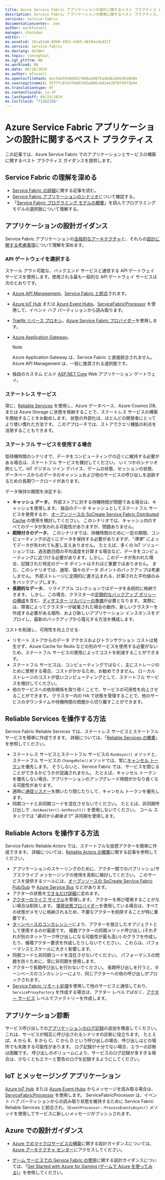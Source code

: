 ```yaml
---
title: Azure Service Fabric アプリケーションの設計に関するベスト プラクティス | Microsoft Docs
description: Service Fabric アプリケーションの開発に関するベスト プラクティス。
services: service-fabric
documentationcenter: .net
author: markfussell
manager: chackdan
editor: ''
ms.assetid: 19ca51e8-69b9-4952-b4b5-4bf04cded217
ms.service: service-fabric
ms.devlang: dotNet
ms.topic: conceptual
ms.tgt_pltfrm: NA
ms.workload: NA
ms.date: 06/18/2019
ms.author: mfussell
ms.openlocfilehash: eec5daf0100d527886a508f5adbdb2b0e3010b09
ms.sourcegitcommit: 55f7fc8fe5f6d874d5e886cb014e2070f49f3b94
ms.translationtype: HT
ms.contentlocale: ja-JP
ms.lasthandoff: 09/25/2019
ms.locfileid: "71262256"
---
```

# <a name="azure-service-fabric-application-design-best-practices"></a>Azure Service Fabric アプリケーションの設計に関するベスト プラクティス

この記事では、Azure Service Fabric でのアプリケーションとサービスの構築に関するベスト プラクティス ガイダンスを提供します。
 
## <a name="get-familiar-with-service-fabric"></a>Service Fabric の理解を深める
* [Service Fabric の詳細](service-fabric-content-roadmap.md)に関する記事を読む。
* [Service Fabric アプリケーションのシナリオ](service-fabric-application-scenarios.md)について確認する。
* 「[Service Fabric プログラミング モデルの概要](service-fabric-choose-framework.md)」を読んでプログラミング モデルの選択肢について理解する。



## <a name="application-design-guidance"></a>アプリケーションの設計ガイダンス
Service Fabric アプリケーションの[全般的なアーキテクチャ](https://docs.microsoft.com/azure/architecture/reference-architectures/microservices/service-fabric)と、それらの[設計に関する考慮事項](https://docs.microsoft.com/azure/architecture/reference-architectures/microservices/service-fabric#design-considerations)について理解を深めます。

### <a name="choose-an-api-gateway"></a>API ゲートウェイを選択する
スケール アウト可能な、バックエンド サービスと通信する API ゲートウェイ サービスを使用します。使用される最も一般的な API ゲートウェイ サービスは次のとおりです。

- [Azure API Management](https://docs.microsoft.com/azure/service-fabric/service-fabric-api-management-overview)。[Service Fabric と統合](https://docs.microsoft.com/azure/service-fabric/service-fabric-tutorial-deploy-api-management)されます。
- [Azure IoT Hub](https://docs.microsoft.com/azure/iot-hub/) または [Azure Event Hubs](https://docs.microsoft.com/azure/event-hubs/)。[ServiceFabricProcessor](https://github.com/Azure/azure-event-hubs/tree/master/samples/DotNet/ServiceFabricProcessor) を使用して、イベント ハブ パーティションから読み取ります。
- [Træfik リバース プロキシ](https://blogs.msdn.microsoft.com/azureservicefabric/2018/04/05/intelligent-routing-on-service-fabric-with-traefik/)。[Azure Service Fabric プロバイダー](https://docs.traefik.io/v1.6/configuration/backends/servicefabric/)を使用します。
- [Azure Application Gateway](https://docs.microsoft.com/azure/application-gateway/)。

   > [!NOTE] 
   > Azure Application Gateway は、Service Fabric と直接統合されません。 Azure API Management は、一般に推奨される選択肢です。
- 独自のカスタム ビルド [ASP.NET Core](https://docs.microsoft.com/azure/service-fabric/service-fabric-reliable-services-communication-aspnetcore) Web アプリケーション ゲートウェイ。

### <a name="stateless-services"></a>ステートレス サービス
常に、[Reliable Services](https://docs.microsoft.com/azure/service-fabric/service-fabric-reliable-services-introduction) を使用し、Azure データベース、Azure Cosmos DB、または Azure Storage に状態を格納することで、ステートレス サービスの構築を開始することをお勧めします。 状態の外部化は、ほとんどの開発者にとってより使い慣れた方法です。 このアプローチでは、ストアでクエリ機能の利点を活用することもできます。  

### <a name="when-to-use-stateful-services"></a>ステートフル サービスを使用する場合
低待機時間のシナリオで、データをコンピューティングの近くに維持する必要がある場合は、ステートフル サービスを検討してください。 いくつかのシナリオ例として、IoT デジタル ツイン デバイス、ゲームの状態、セッションの状態、データベースからのデータのキャッシュおよび他のサービスの呼び出しを追跡するための長期ワークロードがあります。

データ保持の期間を決定する:

- **キャッシュ データ**。 外部ストアに対する待機時間が問題である場合は、キャッシュを使用します。 独自のデータ キャッシュとしてステートフル サービスを使用するか、[オープンソースの SoCreate Service Fabric Distributed Cache](https://github.com/SoCreate/service-fabric-distributed-cache) の使用を検討してください。 このシナリオでは、キャッシュ内のすべてのデータが失われる可能性がありますが、問題ありません。
- **期限付きのデータ**。 このシナリオでは、待機時間のために一定の期間、コンピューティングの近くにデータを保持する必要がありますが、"*障害*" によってデータが失われても差し支えありません。 たとえば、多くの IoT ソリューションでは、過去数日間の平均温度を計算する場合など、データをコンピューティングに近づける必要があります。しかし、このデータが失われた場合、記録された特定のデータ ポイントはそれほど重要ではありません。 また、このシナリオでは、通常、個々のデータ ポイントのバックアップは考慮しません。 外部ストレージに定期的に書き込まれる、計算された平均値のみをバックアップします。  
- **長期的なデータ**。 リライアブル コレクションではデータを永続的に格納できます。 しかし、この場合、クラスターの[定期的なバックアップ ポリシーの構成](https://docs.microsoft.com/azure/service-fabric/service-fabric-backuprestoreservice-configure-periodic-backup)を含む、[ディザスター リカバリーの準備](https://docs.microsoft.com/azure/service-fabric/service-fabric-disaster-recovery)が必要となります。 実際には、障害によってクラスターが破棄された場合の動作、新しいクラスターを作成する必要がある場所、および新しいアプリケーション インスタンスをデプロイし、最新のバックアップから復元する方法を構成します。

コストを削減し、可用性を向上させる:
- リモート ストアからのデータ アクセスおよびトランザクション コストは発生せず、Azure Cache for Redis などの別のサービスを使用する必要がないため、ステートフル サービスの使用によってコストを削減することができます。
- ステートフル サービスは、コンピューティングではなく、主にストレージのために使用する場合、コストがかかるため、お勧めできません。 ローカル ストレージのコストが低いコンピューティングとして、ステートフル サービスを検討してください。
- 他のサービスへの依存関係を取り除くことで、サービスの可用性を向上させることができます。 クラスター内の HA で状態を管理することで、他のサービスのダウンタイムや待機時間の問題から切り離すことができます。

## <a name="how-to-work-with-reliable-services"></a>Reliable Services を操作する方法
Service Fabric Reliable Services では、ステートレス サービスとステートフル サービスを簡単に作成できます。 詳細については、「[Reliable Services の概要](https://docs.microsoft.com/azure/service-fabric/service-fabric-reliable-services-introduction)」を参照してください。
- ステートレス サービスとステートフル サービスの `RunAsync()` メソッドと、ステートフル サービスの `ChangeRole()`メソッドでは、常に[キャンセル トークン](https://docs.microsoft.com/azure/service-fabric/service-fabric-reliable-services-lifecycle#stateful-service-primary-swaps)を優先します。 そうしないと、Service Fabric では、サービスを閉じることができるかどうかが認識されません。 たとえば、キャンセル トークンを優先しない場合、アプリケーションのアップグレード時間がかなり長くなる可能性があります。
-   適時に[通信リスナー](https://docs.microsoft.com/azure/service-fabric/service-fabric-reliable-services-communication)を開いたり閉じたりして、キャンセル トークンを優先します。
-   同期コードと非同期コードを混在させないでください。 たとえば、非同期呼び出しで `.GetAwaiter().GetResult()` を使用しないでください。 コール スタックでは "*最初から最後まで*" 非同期を使用します。

## <a name="how-to-work-with-reliable-actors"></a>Reliable Actors を操作する方法
Service Fabric Reliable Actors では、ステートフルな仮想アクターを簡単に作成できます。 詳細については、[Reliable Actors の概要](https://docs.microsoft.com/azure/service-fabric/service-fabric-reliable-actors-introduction)に関する記事を参照してください。

- アプリケーションのスケーリングのために、アクター間でのパブリッシュ/サブスクライブ メッセージングの使用を真剣に検討してください。 このサービスを提供するツールには、[オープンソースの SoCreate Service Fabric Pub/Sub](https://service-fabric-pub-sub.socreate.it/) や [Azure Service Bus](https://docs.microsoft.com/azure/service-bus/) などがあります。
- アクターの状態を[できるだけ詳細](https://docs.microsoft.com/azure/service-fabric/service-fabric-reliable-actors-state-management#best-practices)に定めます。
- [アクターのライフ サイクル](https://docs.microsoft.com/azure/service-fabric/service-fabric-reliable-actors-state-management#best-practices)を管理します。 アクターを再び使用することがない場合は削除します。 [揮発状態プロバイダー](https://docs.microsoft.com/azure/service-fabric/service-fabric-reliable-actors-state-management#state-persistence-and-replication)を使用している場合は、すべての状態がメモリに格納されるため、不要なアクターを削除することが特に重要です。
- [ターンベースのコンカレンシー](https://docs.microsoft.com/azure/service-fabric/service-fabric-reliable-actors-introduction#concurrency)により、アクターを独立したオブジェクトとして使用するのが最適です。 複数アクターの同期メソッド呼び出し (それぞれが別のネットワーク呼び出しになる可能性が最も高い) のグラフを作成したり、循環アクター要求を作成したりしないでください。 これらは、パフォーマンスとスケールに大きく影響します。
- 同期コードと非同期コードを混在させないでください。 パフォーマンスの問題を防ぐために、常に非同期を使用します。
- アクターで長期呼び出しを行わないでください。 長期呼び出しを行うと、ターンベースのコンカレンシーにより、同じアクターへの他の呼び出しがブロックされます。
- [Service Fabric リモート処理](https://docs.microsoft.com/azure/service-fabric/service-fabric-reliable-services-communication-remoting)を使用して他のサービスと通信しており、`ServiceProxyFactory` を作成する場合は、アクター レベル*ではなく*、[アクター サービス](https://docs.microsoft.com/azure/service-fabric/service-fabric-reliable-actors-using) レベルでファクトリーを作成します。


## <a name="application-diagnostics"></a>アプリケーション診断
サービス呼び出しでの[アプリケーションのログ記録](https://docs.microsoft.com/azure/service-fabric/service-fabric-diagnostics-event-generation-app)の追加を徹底してください。 これは、サービスが相互に呼び出されるシナリオの診断に役立ちます。 たとえば、A から B、B から C、C から D という呼び出しの場合、呼び出しはどの場所でも失敗する可能性があります。 ログ記録が十分でない場合、エラーの診断は困難です。 呼び出しのボリュームにより、サービスのログ記録が多すぎる場合は、少なくともエラーと警告のログを記録するようにしてください。

## <a name="iot-and-messaging-applications"></a>IoT とメッセージング アプリケーション
[Azure IoT Hub](https://docs.microsoft.com/azure/iot-hub/) または [Azure Event Hubs](https://docs.microsoft.com/azure/event-hubs/) からメッセージを読み取る場合は、[ServiceFabricProcessor](https://github.com/Azure/azure-event-hubs/tree/master/samples/DotNet/ServiceFabricProcessor) を使用します。 ServiceFabricProcessor は、イベント ハブ パーティションからの読み取り状態を維持するために Service Fabric Reliable Services と統合され、`IEventProcessor::ProcessEventsAsync()` メソッドを使用してサービスに新しいメッセージがプッシュされます。


## <a name="design-guidance-on-azure"></a>Azure での設計ガイダンス
* [Azure でのマイクロサービスの構築](https://docs.microsoft.com/azure/architecture/microservices/)に関する設計ガイダンスについては、[Azure アーキテクチャ センター](https://docs.microsoft.com/azure/architecture/microservices/)にアクセスしてください。

* [ゲーム サービスでの Service Fabric の使用](https://docs.microsoft.com/gaming/azure/reference-architectures/multiplayer-synchronous-sf)に関する設計ガイダンスについては、「[Get Started with Azure for Gaming (ゲームで Azure を使ってみる)](https://docs.microsoft.com/gaming/azure/)」を参照してください。
